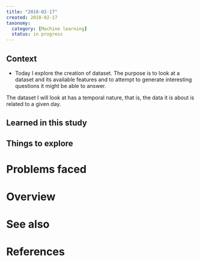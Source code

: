 ```yaml
---
title: "2018-02-17"
created: 2018-02-17
taxonomy:
  category: [Machine learning]
  status: in progress
---
```


## Context
* Today I explore the creation of dataset. The purpose is to look at a dataset and its available features and to attempt to generate interesting questions it might be able to answer.

The dataset I will look at has a temporal nature, that is, the data it is about is related to a given day.

## Learned in this study

## Things to explore

# Problems faced

# Overview


# See also

# References

